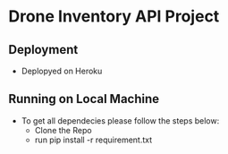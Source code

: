 # Drone Inventory API Project

## Deployment
- Deplopyed on Heroku

## Running on Local Machine 

- To get all dependecies please follow the steps below:
    - Clone the Repo
    - run pip install -r requirement.txt